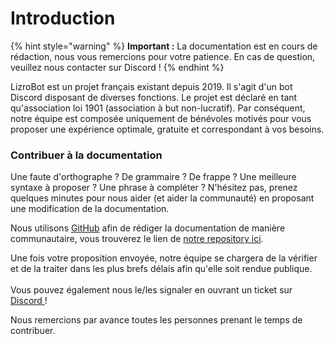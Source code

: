# Introduction

{% hint style="warning" %}
**Important :** La documentation est en cours de rédaction, nous vous remercions pour votre patience. En cas de question, veuillez nous contacter sur Discord !
{% endhint %}

LizroBot est un projet français existant depuis 2019. Il s'agit d'un bot Discord disposant de diverses fonctions. Le projet est déclaré en tant qu'association loi 1901 (association à but non-lucratif). Par conséquent, notre équipe est composée uniquement de bénévoles motivés pour vous proposer une expérience optimale, gratuite et correspondant à vos besoins.



### Contribuer à la documentation

Une faute d'orthographe ? De grammaire ? De frappe ? Une meilleure syntaxe à proposer ? Une phrase à compléter ? N'hésitez pas, prenez quelques minutes pour nous aider (et aider la communauté) en proposant une modification de la documentation.

Nous utilisons [GitHub](https://github.com/LizroDev/LizroBot-documentation) afin de rédiger la documentation de manière communautaire, vous trouverez le lien de [notre repository ici](https://github.com/LizroDev/LizroBot-documentation).

Une fois votre proposition envoyée, notre équipe se chargera de la vérifier et de la traiter dans les plus brefs délais afin qu'elle soit rendue publique.\
\
Vous pouvez également nous le/les signaler en ouvrant un ticket sur [Discord ](http://lizro.me/discord)!

Nous remercions par avance toutes les personnes prenant le temps de contribuer.
